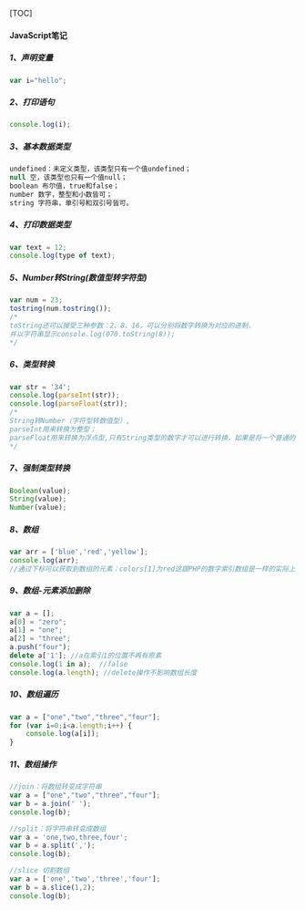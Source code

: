 [TOC]

#### JavaScript笔记

##### 1、声明变量

```javascript
var i="hello";
```

##### 2、打印语句

```javascript
console.log(i);
```

##### 3、基本数据类型

```javascript
undefined：未定义类型，该类型只有一个值undefined；
null 空，该类型也只有一个值null；
boolean 布尔值，true和false；
number 数字，整型和小数皆可；
string 字符串，单引号和双引号皆可。
```

##### 4、打印数据类型

```javascript
var text = 12;
console.log(type of text);
```

##### 5、Number转String(数值型转字符型)

```javascript
var num = 23;
tostring(num.tostring());
/*
toString还可以接受三种参数：2、8、16，可以分别将数字转换为对应的进制，
并以字符串显示console.log(070.toString(8));
*/
```

##### 6、类型转换

```javascript
var str = '34';
console.log(parseInt(str));
console.log(parseFloat(str));
/* 
String转Number（字符型转数值型）,
parseInt用来转换为整型；
parseFloat用来转换为浮点型,只有String类型的数字才可以进行转换，如果是将一个普通的字符串转换为整型，得到的结果是NaN（非数字）
*/
```

##### 7、强制类型转换

```javascript
Boolean(value);
String(value);
Number(value);
```

##### 8、数组

```javascript
var arr = ['blue','red','yellow'];
console.log(arr);
//通过下标可以获取到数组的元素：colors[1]为red这跟PHP的数字索引数组是一样的实际上，在JavaScript中，数组是一个对象，因此所有数组的操作都是在数组后面添加.号来调用对象中的方法实现例如：arr.length
```

##### 9、数组-元素添加删除

```javascript
var a = [];
a[0] = "zero";
a[1] = "one";
a[2] = "three";
a.push("four");
delete a['1']; //a在索引1的位置不再有原素
console.log(1 in a);  //false
console.log(a.length); //delete操作不影响数组长度
```

##### 10、数组遍历

```javascript
var a = ["one","two","three","four"];
for (var i=0;i<a.length;i++) {
	console.log(a[i]);
}
```

##### 11、数组操作

```javascript
//join：将数组转变成字符串
var a = ["one","two","three","four"];
var b = a.join(' ');
console.log(b);

//split：将字符串转变成数组
var a = 'one,two,three,four';
var b = a.split(',');
console.log(b);

//slice 切割数组
var a = ['one','two','three','four'];
var b = a.slice(1,2);
console.log(b);
```





